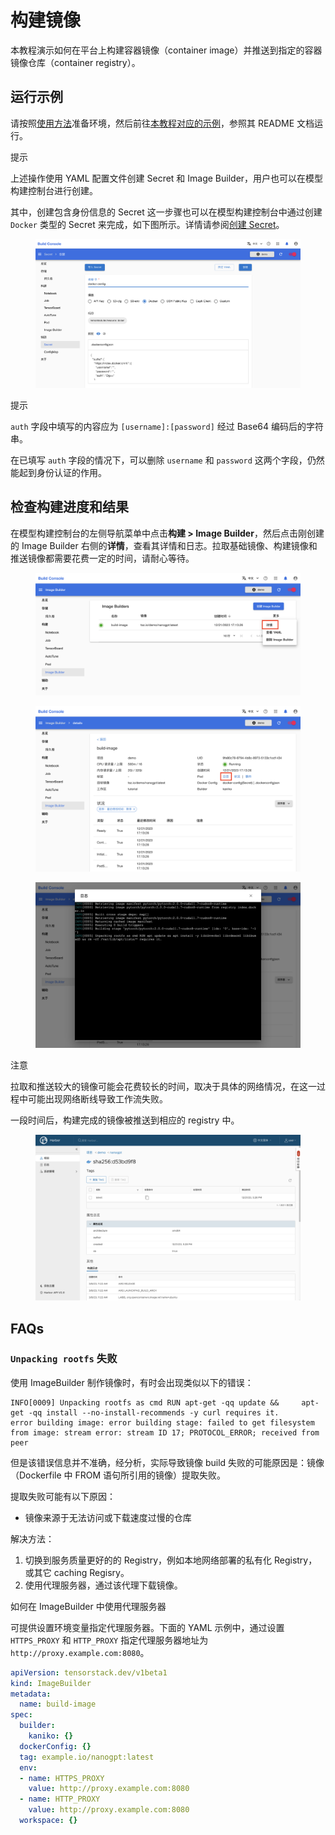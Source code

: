 # 构建镜像

本教程演示如何在平台上构建容器镜像（container image）并推送到指定的容器镜像仓库（container registry）。

## 运行示例

请按照<a target="_blank" rel="noopener noreferrer" href="https://github.com/t9k/tutorial-examples/blob/master/docs/README-zh.md#%E4%BD%BF%E7%94%A8%E6%96%B9%E6%B3%95">使用方法</a>准备环境，然后前往<a target="_blank" rel="noopener noreferrer" href="https://github.com/t9k/tutorial-examples/tree/master/build-image/build-image-on-platform">本教程对应的示例</a>，参照其 README 文档运行。

<aside class="note tip">
<div class="title">提示</div>

上述操作使用 YAML 配置文件创建 Secret 和 Image Builder，用户也可以在模型构建控制台进行创建。

</aside>

其中，创建包含身份信息的 Secret 这一步骤也可以在模型构建控制台中通过创建 `Docker` 类型的 Secret 来完成，如下图所示。详情请参阅[创建 Secret](../../guide/manage-auxiliary-resources/manage-secret.md#创建-secret)。

<figure class="screenshot">
  <img alt="secret-form" src="../assets/tasks/build-image/secret-form.png" />
</figure>

<aside class="note tip">
<div class="title">提示</div>

`auth` 字段中填写的内容应为 `[username]:[password]` 经过 Base64 编码后的字符串。

在已填写 `auth` 字段的情况下，可以删除 `username` 和 `password` 这两个字段，仍然能起到身份认证的作用。

</aside>

## 检查构建进度和结果

在模型构建控制台的左侧导航菜单中点击**构建 > Image Builder**，然后点击刚创建的 Image Builder 右侧的**详情**，查看其详情和日志。拉取基础镜像、构建镜像和推送镜像都需要花费一定的时间，请耐心等待。

<figure class="screenshot">
  <img alt="image-builder" src="../assets/tasks/build-image/image-builder.png" />
</figure>

<figure class="screenshot">
  <img alt="detail" src="../assets/tasks/build-image/detail.png" />
</figure>

<figure class="screenshot">
  <img alt="log" src="../assets/tasks/build-image/log.png" />
</figure>

<aside class="note">
<div class="title">注意</div>

拉取和推送较大的镜像可能会花费较长的时间，取决于具体的网络情况，在这一过程中可能出现网络断线导致工作流失败。

</aside>

一段时间后，构建完成的镜像被推送到相应的 registry 中。

<figure class="screenshot">
  <img alt="pushed-to-registry" src="../assets/tasks/build-image/pushed-to-registry.png" />
</figure>

## FAQs

### `Unpacking rootfs` 失败

使用 ImageBuilder 制作镜像时，有时会出现类似以下的错误：

```
INFO[0009] Unpacking rootfs as cmd RUN apt-get -qq update &&     apt-get -qq install --no-install-recommends -y curl requires it. 
error building image: error building stage: failed to get filesystem from image: stream error: stream ID 17; PROTOCOL_ERROR; received from peer
```

但是该错误信息并不准确，经分析，实际导致镜像 build 失败的可能原因是：镜像（Dockerfile 中 FROM 语句所引用的镜像）提取失败。

提取失败可能有以下原因：
- 镜像来源于无法访问或下载速度过慢的仓库

解决方法：
1. 切换到服务质量更好的的 Registry，例如本地网络部署的私有化 Registry，或其它 caching Regisry。
2. 使用代理服务器，通过该代理下载镜像。


<aside class="note">
<div class="title">如何在 ImageBuilder 中使用代理服务器</div>

可提供设置环境变量指定代理服务器。下面的 YAML 示例中，通过设置 `HTTPS_PROXY` 和 `HTTP_PROXY` 指定代理服务器地址为 `http://proxy.example.com:8080`。

```yaml
apiVersion: tensorstack.dev/v1beta1
kind: ImageBuilder
metadata:
  name: build-image
spec:
  builder:
    kaniko: {}
  dockerConfig: {}
  tag: example.io/nanogpt:latest
  env:
  - name: HTTPS_PROXY
    value: http://proxy.example.com:8080
  - name: HTTP_PROXY
    value: http://proxy.example.com:8080
  workspace: {}
```

</aside>
